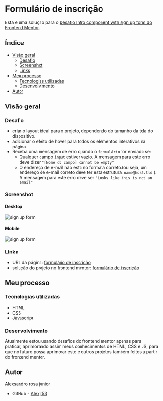 # Formulário de inscrição

Esta é uma solução para o [Desafio Intro component with sign up form do Frontend Mentor](https://www.frontendmentor.io/challenges/intro-component-with-signup-form-5cf91bd49edda32581d28fd1).

## Índice

- [Visão geral](#visão-geral)
  - [Desafio](#desafio)
  - [Screenshot](#screenshot)
  - [Links](#links)
- [Meu processo](#meu-processo)
  - [Tecnologias utilizadas](#tecnologias-utilizadas)
  - [Desenvolvimento](#desenvolvimento)
- [Autor](#autor)

## Visão geral

### Desafio

- criar o layout ideal para o projeto, dependendo do tamanho da tela do dispositivo.
- adicionar o efeito de hover para todos os elementos interativos na página.
- Receba uma mensagem de erro quando o `formulário` for enviado se:
    - Qualquer campo `input` estiver vazio. A mensagem para este erro deve dizer `"[Nome do campo] cannot be empty"`
    - O endereço de e-mail não está no formata correto.(ou seja, um endereço de e-mail correto deve ter esta estrutura: `name@host.tld` ). A mensagem para este erro deve ser `"Looks like this is not an email"`

### Screenshot

#### Desktop
![sign up form](src/design/screenshot-desktop.gif)

#### Mobile
![sign up form](src/design/screenshot-mobile.png)

### Links

- URL da página: [formulário de inscrição](https://alexjr53.github.io/Sing-up-form/) 
- solução do projeto no frontend mentor: [formulário de inscrição](https://www.frontendmentor.io/solutions/intro-component-with-signup-form-D8-8cUqsjj)

## Meu processo

### Tecnologias utilizadas

- HTML
- CSS
- Javascript

### Desenvolvimento

Atualmente estou usando desafios do frontend mentor apenas para praticar, aprimorando assim meus conhecimentos de HTML, CSS e JS, para que no futuro possa aprimorar este e outros projetos também feitos a partir do frontend mentor.

## Autor
Alexsandro rosa junior

- GitHub - [Alexjr53](https://github.com/Alexjr53)
